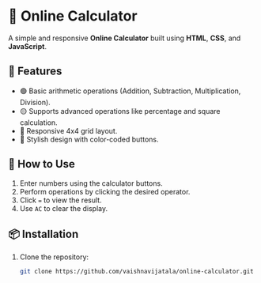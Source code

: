 # 🧮 Online Calculator

A simple and responsive **Online Calculator** built using **HTML**, **CSS**, and **JavaScript**.

## 📌 Features
- 🟢 Basic arithmetic operations (Addition, Subtraction, Multiplication, Division).
- 🟡 Supports advanced operations like percentage and square calculation.
- 🔴 Responsive 4x4 grid layout.
- 🎨 Stylish design with color-coded buttons.

## 🚀 How to Use
1. Enter numbers using the calculator buttons.
2. Perform operations by clicking the desired operator.
3. Click `=` to view the result.
4. Use `AC` to clear the display.

## 📦 Installation
1. Clone the repository:
   ```bash
   git clone https://github.com/vaishnavijatala/online-calculator.git
